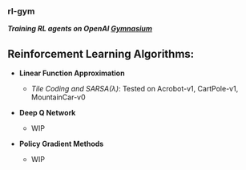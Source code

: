 ### rl-gym

***Training RL agents on OpenAI [Gymnasium](https://gymnasium.farama.org/)***

## Reinforcement Learning Algorithms:
- **Linear Function Approximation**
  - *Tile Coding and SARSA(λ)*: Tested on Acrobot-v1, CartPole-v1, MountainCar-v0

- **Deep Q Network**
  - WIP
  
- **Policy Gradient Methods**
  - WIP
